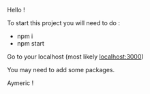 Hello !

To start this project you will need to do :
 - npm i
 - npm start

Go to your localhost (most likely [localhost:3000](http://localhost:3000/))

You may need to add some packages.

Aymeric !
